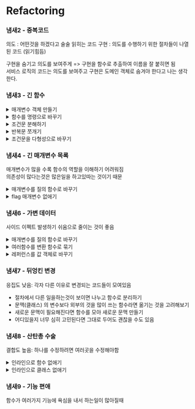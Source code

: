 # Refactoring

### 냄새2 - 중복코드
의도 : 어떤것을 하겠다고 술술 읽히는 코드
구현 : 의도를 수행하기 위한 절차들이 나열된 코드 (읽기힘듬)

구현을 숨기고 의도를 보여주게 => 구현을 함수로 추출하여 이름을 잘 붙히면 됨  
서비스 로직의 코드는 의도를 보여주고 구현은 도메인 객체로 숨겨야 한다고 나는 생각한다.

### 냄새3 - 긴 함수
<details>
<summary>매개변수 객체 만들기</summary>

- 같은 매개변수가 여러 메서드에 걸쳐 나타나면 묶은 자료구조만들기
- 객체에서 파생되는 필드들이 따로따로 돌아다닐때 객체 전체를 넘겨주기
  - 이때 각 함수가 객체전체에 의존하는게 맞는가, 필드에만 의존하는게 맞는가 고민을 해봐야함
</details>

<details>
<summary>함수를 명령으로 바꾸기</summary>

- 함수분리를 먼저해보고 그래도 위치가 이상한것같으면 함수를 객체로 싸서 분리하는 방법
- 그러면 클래스가 발전하면서 추후에 확장하기 좋은 구조가 될 수 있음
- 자연스럽게 SRP에도 근접하게 됨
</details>

<details>
<summary>조건문 분해하기</summary>

- 조건문의 조건 자체가 복잡해지는 경우
- 분기를 타게 되면서 코드르 이해하기 힘들어지는 경우
- => 함수 추출로 뽑아내면서 의도만 비추게  
- 이렇게 리팩터링하다보니까 다른 냄새들이 보여서 엄청좋은 듯
</details>

<details>
<summary>반복문 쪼개기</summary>

- 하나의 반복문에서 여러개 작업을 하는 경우 (성능적으로는 이게 좋긴함)
- 정말 성능적 병목이 아니라면 반복문을 작업마다 쪼개는게 좋고 (성능 문제가되면 다시 합치는게 나음)
- 루프를 쪼개고 함수추출해서 구현을 숨기기
</details>

<details>
<summary>조건문을 다형성으로 바꾸기</summary>

- 타입별로 공통부분이 있고 달라지는 부분이 복잡한 분기문에 적용할 수 있음
- 회사 플젝에 적용할 곳이 굉장히 많음
</details>

### 냄새4 - 긴 매개변수 목록
매개변수가 많을 수록 함수의 역할을 이해하기 어려워짐  
의존성이 많다는것은 많은일을 하고있따는 것이기 때문

<details>
<summary>매개변수를 질의 함수로 바꾸기</summary>

- 어떤 매개변수를 다른 매개변수로 알아낼수 있으면 "중복"으로 생각하고 중복제거하기
- 매개변수를 줄이면서 함수 내부에서 새로운 의존성이 생긴다면 고것은 고민해보아야함
</details>

<details>
<summary>flag 매개변수 없애기</summary>

- 보통 함수 내부에 분기를 타게 만듦으로 지양하는게 좋음
- 
</details>

### 냄새6 - 가변 데이터
사이드 이펙트 발생하기 쉬움으로 줄이는 것이 좋음

<details>
<summary>매개변수를 질의 함수로 바꾸기</summary>

- 원본에서 파생되는 값이 따로 변수로 있을때 원본이 가변데이터라면 어딘가에서 파생변수만 바꿔버리거나/안바꿔버려서 기대에 안맞는 결과를 가져올 수 있음
- 원본이 불변값이라면 무방함
</details>

<details>
<summary>여러함수를 변환 함수로 묶기</summary>

- 파생된 값을 만드는 함수가 여러곳에서 반복된다면 새로운 데이터타입을 만들고 그 데이터타입이 파생된 값을 가지고 있게 모을 수 있음
</details>

<details>
<summary>레퍼런스를 값 객체로 바꾸기</summary>

- 객체 내부의 변경을 전파하고 싶은것이 아니라면 vo를 만들어서 불변객체로 바꾸기
- side effect 줄이는방법
</details>

### 냄새7 - 뒤엉킨 변경
응집도 낮음: 
각자 다른 이유로 변경되는 코드들이 모여있음

- 절차에서 다른 일을하는것이 보이면 나누고 함수로 분리하기
- 문맥(클래스) 의 변수보다 외부의 것을 많이 쓰는 함수라면 옮기는 것을 고려해보기
- 새로운 문맥이 필요해진다면 함수를 모아 새로운 문맥 만들기
- 어디있을지 너무 심히 고민된다면 그대로 두어도 괜찮을 수도 있음

### 냄새8 - 산탄총 수술
결합도 높음:
하나를 수정하려면 여러곳을 수정해야함

<details>
<summary>인라인으로 함수 없애기</summary>

- 함수 이름보다 본문이 의도를 더 잘나타낼때(혹은 뽑아도 의도가 보이는 수준이 비ㄷㅁ할때)
- 합쳐놓고 다시 분리하기 위해서 코드를 모으기
- 근데 살짝 반대의견인게 해석하기 비슷해도 변경의 여지가 있거나 여러곳에서 쓰이면 함수가 맞다고 생각함 
</details>

<details>
<summary>인라인으로 클래스 없애기</summary>

- 클래스를 나누다가 존재 이유가 빈약해지는 클래스가 생길때 다른곳에 합칠수 있다.

</details>

### 냄새9 - 기능 편애

함수가 여러가지 기능에 욕심을 내서 하는일이 많아질때




